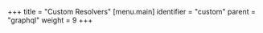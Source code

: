 +++
title = "Custom Resolvers"
[menu.main]
  identifier = "custom"
  parent = "graphql"
  weight = 9
+++
